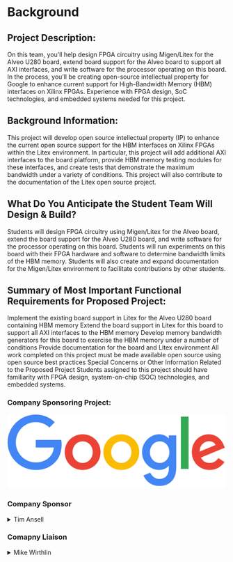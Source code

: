 # Background

## Project Description:

On this team, you’ll help design FPGA circuitry using Migen/Litex for the Alveo U280 board, extend board support for the Alveo board to support all AXI interfaces, and write software for the processor operating on this board. In the process, you’ll be creating open-source intellectual property for Google to enhance current support for High-Bandwidth Memory (HBM) interfaces on Xilinx FPGAs. Experience with FPGA design, SoC technologies, and embedded systems needed for this project. 

## Background Information:

This project will develop open source intellectual property (IP) to enhance the current open source support for the HBM interfaces on Xilinx FPGAs within the Litex environment. In particular, this project will add additional AXI interfaces to the board platform, provide HBM memory testing modules for these interfaces, and create tests that demonstrate the maximum bandwidth under a variety of conditions. This project will also contribute to the documentation of the Litex open source project.

## What Do You Anticipate the Student Team Will Design & Build?

Students will design FPGA circuitry using Migen/Litex for the Alveo board, extend the board support for the Alveo U280 board, and write software for the processor operating on this board. Students will run experiments on this board with their FPGA hardware and software to determine bandwidth limits of the HBM memory. Students will also create and expand documentation for the Migen/Litex environment to facilitate contributions by other students.

## Summary of Most Important Functional Requirements for Proposed Project:

Implement the existing board support in Litex for the Alveo U280 board containing HBM memory
Extend the board support in Litex for this board to support all AXI interfaces to the HBM memory
Develop memory bandwidth generators for this board to exercise the HBM memory under a number of conditions
Provide documentation for the board and Litex environment
All work completed on this project must be made available open source using open source best practices
Special Concerns or Other Information Related to the Proposed Project
Students assigned to this project should have familiarity with FPGA design, system-on-chip (SOC) technologies, and embedded systems.

### Company Sponsoring Project:

![Google Logo](./Photos/Google_2015_logo.svg)

### Company Sponsor

<details><summary> Tim Ansell</summary>
<p>

|  |  |
| ---: | --- |
| Company: | Google|
| Email: | tansell@google.com |

</p>
</details>

### Comapny Liaison

<details><summary> Mike Wirthlin</summary>
<p>

|  |  |
| ---: | --- |
| Company: | BYU Electrical and Computer Engineering |
| Email: | wirthlin@byu.edu |

</p>
</details>